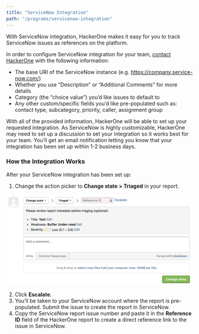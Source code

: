 ```yaml
---
title: "ServiceNow Integration"
path: "/programs/servicenow-integration"
---
```


With ServiceNow integration, HackerOne makes it easy for you to track ServiceNow issues as references on the platform.

In order to configure ServiceNow integration for your team, [contact HackerOne](https://support.hackerone.com/hc/en-us/requests/new) with the following information:

- The base URI of the ServiceNow instance (e.g. https://company.service-now.com/)
- Whether you use “Description” or “Additional Comments” for more details
- Category (the “choice value”) you’d like issues to default to
- Any other custom/specific fields you’d like pre-populated such as: contact type, subcategory, priority, caller, assignment group

With all of the provided information, HackerOne will be able to set up your requested integration. As ServiceNow is highly customizable, HackerOne may need to set up a discussion to set your integration so it works best for your team. You’ll get an email notification letting you know that your integration has been set up within 1-2 business days.

### How the Integration Works
After your ServiceNow integration has been set up:
1. Change the action picker to **Change state > Triaged** in your report. 

![integrations](./images/integrations.png)

2. Click **Escalate**.
3. You’ll be taken to your ServiceNow account where the report is pre-populated. Submit the issue to create the report in ServiceNow.
4. Copy the ServiceNow report issue number and paste it in the **Reference ID** field of the HackerOne report to create a direct reference link to the issue in ServiceNow.  

